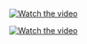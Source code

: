 [![Watch the video](https://i.imgur.com/vKb2F1B.png)](https://youtu.be/MNhubpzhs-Q)


[![Watch the video](https://img.youtube.com/vi/T-D1KVIuvjA/maxresdefault.jpg)](https://youtu.be/T-D1KVIuvjA)
